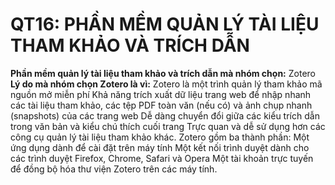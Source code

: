 # **QT16: PHẦN MỀM QUẢN LÝ TÀI LIỆU THAM KHẢO VÀ TRÍCH DẪN**
**Phần mềm quản lý tài liệu tham khảo và trích dẫn mà nhóm chọn:** Zotero <br>
**Lý do mà nhóm chọn Zotero là vì:**
Zotero là một trình quản lý tham khảo mã nguồn mở miễn phí
Khả năng trích xuất dữ liệu trang web để nhập nhanh các tài liệu tham khảo, các tệp PDF toàn văn (nếu có) và ảnh chụp nhanh (snapshots) của các trang web
Dễ dàng chuyển đổi giữa các kiểu trích dẫn trong văn bản và kiểu chú thích cuối trang
Trực quan và dễ sử dụng hơn các công cụ quản lý tài liệu tham khảo khác.
Zotero gồm ba thành phần:
Một ứng dụng dành để cài đặt trên máy tính 
Một kết nối trình duyệt dành cho các trình duyệt Firefox, Chrome, Safari và Opera
Một tài khoản trực tuyến để đồng bộ hóa thư viện Zotero trên các máy tính.
